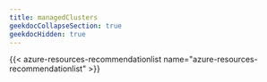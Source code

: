 ```yaml
---
title: managedClusters
geekdocCollapseSection: true
geekdocHidden: true
---
```


{{< azure-resources-recommendationlist name="azure-resources-recommendationlist" >}}
